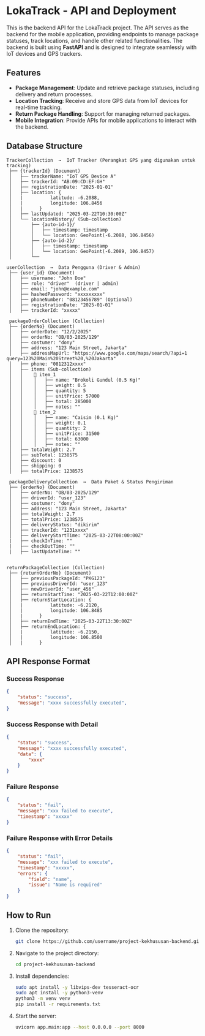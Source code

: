 # LokaTrack - API and Deployment

This is the backend API for the LokaTrack project. The API serves as the backend for the mobile application, providing endpoints to manage package statuses, track locations, and handle other related functionalities. The backend is built using **FastAPI** and is designed to integrate seamlessly with IoT devices and GPS trackers.

## Features
- **Package Management**: Update and retrieve package statuses, including delivery and return processes.
- **Location Tracking**: Receive and store GPS data from IoT devices for real-time tracking.
- **Return Package Handling**: Support for managing returned packages.
- **Mobile Integration**: Provide APIs for mobile applications to interact with the backend.

## Database Structure
```
TrackerCollection  →  IoT Tracker (Perangkat GPS yang digunakan untuk tracking)
 ├── {trackerId} (Document)
 │   ├── trackerName: "IoT GPS Device A"
 │   ├── trackerId: "AB:09:CD:EF:GH"
 │   ├── registrationDate: "2025-01-01"
 │   ├── location: {
 │   |          latitude: -6.2088,
 │   |          longitude: 106.8456
 │   |      }
 │   ├── lastUpdated: "2025-03-22T10:30:00Z"
 │   └── locationHistory/ (Sub-collection)
 │       ├── {auto-id-1}/
 │       │   ├── timestamp: timestamp
 │       │   └── location: GeoPoint(-6.2088, 106.8456)
 │       ├── {auto-id-2}/
 │       │   ├── timestamp: timestamp
 │       │   └── location: GeoPoint(-6.2089, 106.8457)
 │       └── 
  
userCollection  →  Data Pengguna (Driver & Admin)
 ├── {user_id} (Document)
 │   ├── username: "John Doe"
 │   ├── role: "driver"  (driver | admin)
 │   ├── email: "john@example.com"
 │   ├── hashedPassword: "xxxxxxxxx"
 │   ├── phoneNumber: "08123456789" (Optional)
 │   ├── registrationDate: "2025-01-01"
 │   ├── trackerId: "xxxxx"

 packageOrderCollection (Collection)
 ├── {orderNo} (Document)
 │   ├── orderDate: "12/2/2025"
 │   ├── orderNo: "OB/03-2025/129"
 │   ├── costumer: "dony"
 │   ├── address: "123 Main Street, Jakarta"
 │   ├── addressMapUrl: "https://www.google.com/maps/search/?api=1 query=123%20Main%20Street%20,%20Jakarta"
 │   ├── phone: "0812312xxxx"
 │   ├── items (Sub-collection)
 │   │    📄 item_1
 │   │    │   ├── name: "Brokoli Gundul (0.5 Kg)"
 │   │    │   ├── weight: 0.5 
 │   │    │   ├── quantity: 5
 │   │    │   ├── unitPrice: 57000
 │   │    │   ├── total: 285000
 │   │    │   ├── notes: ""
 │   │    📄 item_2
 │   │    │   ├── name: "Caisim (0.1 Kg)"
 │   │    │   ├── weight: 0.1
 │   │    │   ├── quantity: 2
 │   │    │   ├── unitPrice: 31500
 │   │    │   ├── total: 63000
 │   │    │   ├── notes: ""
 │   ├── totalWeight: 2.7
 │   ├── subTotal: 1238575
 │   ├── discount: 0
 │   ├── shipping: 0
 │   ├── totalPrice: 1238575

 packageDeliveryCollection  →  Data Paket & Status Pengiriman
 ├── {orderNo} (Document)
 │   ├── orderNo: "OB/03-2025/129"
 │   ├── driverId: "user_123"
 │   ├── costumer: "dony"
 │   ├── address: "123 Main Street, Jakarta"
 │   ├── totalWeight: 2.7
 │   ├── totalPrice: 1238575
 │   ├── deliveryStatus: "dikirim"
 │   ├── trackerId: "1231xxxx"
 │   ├── deliveryStartTime: "2025-03-22T08:00:00Z"
 |   ├── checkInTime: ""
 |   ├── checkOutTime: ""
 |   ├── lastUpdateTime: ""


returnPackageCollection (Collection)
 ├── {returnOrderNo} (Document)
 │   ├── previousPackageId: "PKG123"
 │   ├── previousDriverId: "user_123"
 │   ├── newDriverId: "user_456"
 │   ├── returnStartTime: "2025-03-22T12:00:00Z"
 │   ├── returnStartLocation: { 
 │   |          latitude: -6.2120, 
 │   |          longitude: 106.8485 
 │   |      }
 │   ├── returnEndTime: "2025-03-22T13:30:00Z"
 │   ├── returnEndLocation: { 
 │   |          latitude: -6.2150, 
 │   |          longitude: 106.8500 
 │   |      }
 ```


## API Response Format
### Success Response
```json
{
    "status": "success",
    "message": "xxxx successfully executed",
}
```

### Success Response with Detail
```json
{
    "status": "success",
    "message": "xxxx successfully executed",
    "data": {
        "xxxx"
    }
}
```

### Failure Response
```json
{
    "status": "fail",
    "message": "xxx failed to execute",
    "timestamp": "xxxxx"
}
```

### Failure Response with Error Details
```json
{
    "status": "fail",
    "message": "xxx failed to execute",
    "timestamp": "xxxxx",
    "errors": {
        "field": "name",
        "issue": "Name is required"
    }
}
```


## How to Run
1. Clone the repository:
   ```bash
   git clone https://github.com/username/project-kekhususan-backend.git
   ```
2. Navigate to the project directory:
   ```bash
   cd project-kekhususan-backend
   ```
3. Install dependencies:
   ```bash
   sudo apt install -y libvips-dev tesseract-ocr
   sudo apt install -y python3-venv 
   python3 -m venv venv
   pip install -r requirements.txt
   ```
4. Start the server:
   ```bash
   uvicorn app.main:app --host 0.0.0.0 --port 8000
   ```

